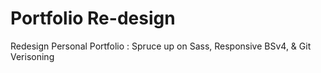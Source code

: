 # Portfolio Re-design
Redesign Personal Portfolio : Spruce up on Sass, Responsive BSv4, &amp; Git Verisoning
